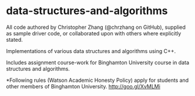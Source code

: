 data-structures-and-algorithms
==============================

All code authored by Christopher Zhang (@chrzhang on GitHub), supplied as sample driver code, or collaborated upon with others where explicitly stated.

Implementations of various data structures and algorithms using C++. 

Includes assignment course-work for Binghamton University course in data structures and algorithms.

*Following rules (Watson Academic Honesty Policy) apply for students and other members of Binghamton University.
http://goo.gl/XvMLMi
